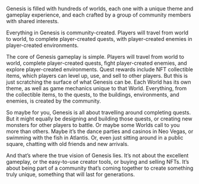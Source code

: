 <p>Genesis is filled with hundreds of worlds, each one with a unique theme and gameplay experience, and each crafted by a group of community members with shared interests.</p>
<p>Everything in Genesis is community-created. Players will travel from world to world, to complete player-created quests, with player-created enemies in player-created environments.</p>
<p>The core of Genesis gameplay is simple. Players will travel from world to world, complete player-created quests, fight player-created enemies, and explore player-created environments. Quest rewards include NFT collectible items, which players can level up, use, and sell to other players. But this is just scratching the surface of what Genesis can be. Each World has its own theme, as well as game mechanics unique to that World. Everything, from the collectible items, to the quests, to the buildings, environments, and enemies, is created by the community.</p>
<p>So maybe for you, Genesis is all about travelling around completing quests. But it might equally be designing and building those quests, or creating new monsters for other players to battle. Or maybe some Worlds call to you more than others. Maybe it’s the dance parties and casinos in Neo Vegas, or swimming with the fish in Atlantis. Or, even just sitting around in a public square, chatting with old friends and new arrivals.</p>
<p>And that’s where the true vision of Genesis lies. It’s not about the excellent gameplay, or the easy-to-use creator tools, or buying and selling NFTs. It’s about being part of a community that’s coming together to create something truly unique, something that will last for generations.</p>
